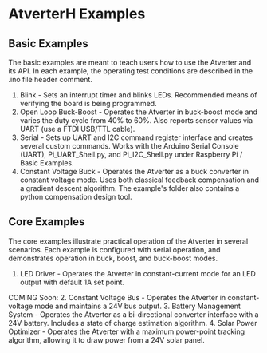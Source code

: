 # AtverterH Examples

## Basic Examples

The basic examples are meant to teach users how to use the Atverter and its API. In each example, the operating test conditions are described in the .ino file header comment.
1. Blink - Sets an interrupt timer and blinks LEDs. Recommended means of verifying the board is being programmed.
2. Open Loop Buck-Boost - Operates the Atverter in buck-boost mode and varies the duty cycle from 40\% to 60\%. Also reports sensor values via UART (use a FTDI USB/TTL cable).
3. Serial - Sets up UART and I2C command register interface and creates several custom commands. Works with the Arduino Serial Console (UART), Pi_UART_Shell.py, and Pi_I2C_Shell.py under Raspberry Pi / Basic Examples.
4. Constant Voltage Buck - Operates the Atverter as a buck converter in constant voltage mode. Uses both classical feedback compensation and a gradient descent algorithm. The example's folder also contains a python compensation design tool.

## Core Examples

The core examples illustrate practical operation of the Atverter in several scenarios. Each example is configured with serial operation, and demonstrates operation in buck, boost, and buck-boost modes.
1. LED Driver - Operates the Atverter in constant-current mode for an LED output with default 1A set point.

COMING Soon:
2. Constant Voltage Bus - Operates the Atverter in constant-voltage mode and maintains a 24V bus output.
3. Battery Management System - Operates the Atverter as a bi-directional converter interface with a 24V battery. Includes a state of charge estimation algorithm.
4. Solar Power Optimizer - Operates the Atverter with a maximum power-point tracking algorithm, allowing it to draw power from a 24V solar panel.